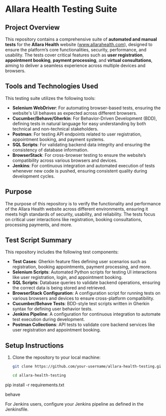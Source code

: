 # Allara Health Testing Suite 

## Project Overview

This repository contains a comprehensive suite of **automated and manual tests** for the **Allara Health** website (www.allarahealth.com), designed to ensure the platform’s core functionalities, security, performance, and usability. The tests cover critical features such as **user registration**, **appointment booking**, **payment processing**, and **virtual consultations**, aiming to deliver a seamless experience across multiple devices and browsers.

## Tools and Technologies Used

This testing suite utilizes the following tools:

- **Selenium WebDriver**: For automating browser-based tests, ensuring the website's UI behaves as expected across different browsers.
- **Cucumber/Behave/Gherkin**: For Behavior-Driven Development (BDD), defining tests in natural language for easy understanding by both technical and non-technical stakeholders.
- **Postman**: For testing API endpoints related to user registration, appointment booking, and payment systems.
- **SQL Scripts**: For validating backend data integrity and ensuring the consistency of database information.
- **BrowserStack**: For cross-browser testing to ensure the website’s compatibility across various browsers and devices.
- **Jenkins**: For continuous integration and automated execution of tests whenever new code is pushed, ensuring consistent quality during development cycles.

## Purpose

The purpose of this repository is to verify the functionality and performance of the Allara Health website across different environments, ensuring it meets high standards of security, usability, and reliability. The tests focus on critical user interactions like registration, booking consultations, processing payments, and more.

## Test Script Summary

This repository includes the following test components:

- **Test Cases**: Gherkin feature files defining user scenarios such as registration, booking appointments, payment processing, and more.
- **Selenium Scripts**: Automated Python scripts for testing UI interactions like user registration, login, and appointment booking.
- **SQL Scripts**: Database queries to validate backend operations, ensuring the correct data is being stored and retrieved.
- **BrowserStack Configuration**: A configuration script for running tests on various browsers and devices to ensure cross-platform compatibility.
- **Cucumber/Behave Tests**: BDD-style test scripts written in Gherkin syntax for defining user behavior tests.
- **Jenkins Pipeline**: A configuration for continuous integration to automate test execution during development.
- **Postman Collections**: API tests to validate core backend services like user registration and appointment booking.



## Setup Instructions

1. Clone the repository to your local machine:

   ```bash
   git clone https://github.com/your-username/allara-health-testing.git

   cd allara-health-testing

pip install -r requirements.txt

behave

For Jenkins users, configure your Jenkins pipeline as defined in the Jenkinsfile.
